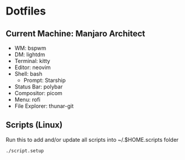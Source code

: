 # Dotfiles

## Current Machine: Manjaro Architect
 - WM: bspwm
 - DM: lightdm
 - Terminal: kitty
 - Editor: neovim
 - Shell: bash
   - Prompt: Starship
 - Status Bar: polybar
 - Compositor: picom
 - Menu: rofi
 - File Explorer: thunar-git
 
## Scripts (Linux)
Run this to add and/or update all scripts into ~/.$HOME.scripts folder
```
./script.setup
```
